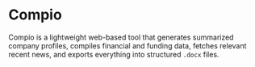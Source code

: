 # Compio
Compio is a lightweight web-based tool that generates summarized company profiles, compiles financial and funding data, fetches relevant recent news, and exports everything into structured `.docx` files.
